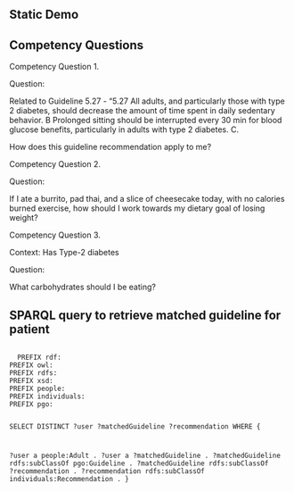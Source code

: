 ---
---

## Static Demo
## Competency Questions
Competency Question 1.


Question:


Related to Guideline 5.27 - “5.27 All adults, and particularly those with type 2 diabetes, should decrease the amount of time spent in daily sedentary behavior. B Prolonged sitting should be interrupted every 30 min for blood glucose benefits, particularly in adults with type 2 diabetes. C.


How does this guideline recommendation apply to me?


Competency Question 2.


Question:


If I ate a burrito, pad thai, and a slice of cheesecake today, with no calories burned exercise, how should I work towards my dietary goal of losing weight?


Competency Question 3.


Context:
Has Type-2 diabetes


Question:


What carbohydrates should I be eating?

## SPARQL query to retrieve matched guideline for patient

<code>
  PREFIX rdf: <http://www.w3.org/1999/02/22-rdf-syntax-ns#>
PREFIX owl: <http://www.w3.org/2002/07/owl#>
PREFIX rdfs: <http://www.w3.org/2000/01/rdf-schema#>
PREFIX xsd: <http://www.w3.org/2001/XMLSchema#>
PREFIX people: <https://spec.edmcouncil.org/fibo/ontology/FND/AgentsAndPeople/People/>
PREFIX individuals: <https://tw.rpi.edu/ontology-engineering/oe2020/patient-guideline-recommender-individuals/>
PREFIX pgo: <https://tw.rpi.edu/ontology-engineering/oe2020/patient-guideline-recommender/> 

SELECT DISTINCT ?user ?matchedGuideline ?recommendation WHERE {

?user a people:Adult .
?user a ?matchedGuideline .
?matchedGuideline rdfs:subClassOf pgo:Guideline .
?matchedGuideline rdfs:subClassOf ?recommendation .
?recommendation rdfs:subClassOf individuals:Recommendation .
} 

  </code>

